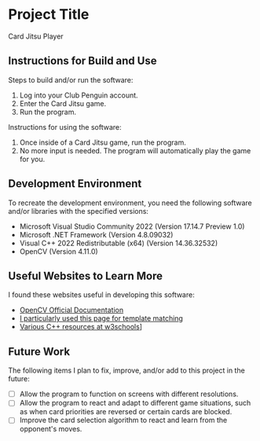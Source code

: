 # Project Title

Card Jitsu Player


## Instructions for Build and Use

Steps to build and/or run the software:

1. Log into your Club Penguin account.
2. Enter the Card Jitsu game.
3. Run the program.

Instructions for using the software:

1. Once inside of a Card Jitsu game, run the program.
2. No more input is needed. The program will automatically play the game for you.

## Development Environment 

To recreate the development environment, you need the following software and/or libraries with the specified versions:

* Microsoft Visual Studio Community 2022 (Version 17.14.7 Preview 1.0)
* Microsoft .NET Framework (Version 4.8.09032)
* Visual C++ 2022 Redistributable (x64) (Version 14.36.32532)
* OpenCV (Version 4.11.0)

## Useful Websites to Learn More

I found these websites useful in developing this software:

* [OpenCV Official Documentation](https://docs.opencv.org/3.4/index.html)
* [I particularly used this page for template matching](https://docs.opencv.org/3.4/de/da9/tutorial_template_matching.html)
* [Various C++ resources at w3schools](https://www.w3schools.com/cpp/)]

## Future Work

The following items I plan to fix, improve, and/or add to this project in the future:

* [ ] Allow the program to function on screens with different resolutions.
* [ ] Allow the program to react and adapt to different game situations, such as when card priorities are reversed or certain cards are blocked.
* [ ] Improve the card selection algorithm to react and learn from the opponent's moves.
